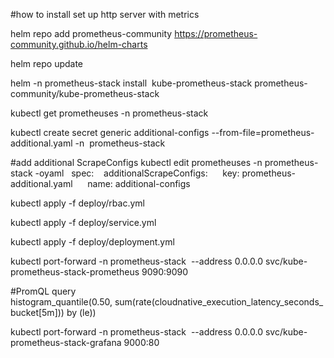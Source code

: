 #how to install set up http server with metrics


helm repo add prometheus-community https://prometheus-community.github.io/helm-charts

helm repo update

helm -n prometheus-stack install  kube-prometheus-stack prometheus-community/kube-prometheus-stack

kubectl get prometheuses -n prometheus-stack

kubectl create secret generic additional-configs --from-file=prometheus-additional.yaml -n  prometheus-stack

#add additional ScrapeConfigs
kubectl edit prometheuses -n prometheus-stack -oyaml
  spec:    
		additionalScrapeConfigs:      
			key: prometheus-additional.yaml      
			name: additional-configs

kubectl apply -f deploy/rbac.yml

kubectl apply -f deploy/service.yml

kubectl apply -f deploy/deployment.yml

kubectl port-forward -n prometheus-stack  --address 0.0.0.0 svc/kube-prometheus-stack-prometheus 9090:9090 

#PromQL query
histogram_quantile(0.50, sum(rate(cloudnative_execution_latency_seconds_bucket[5m])) by (le))


kubectl port-forward -n prometheus-stack  --address 0.0.0.0 svc/kube-prometheus-stack-grafana 9000:80
